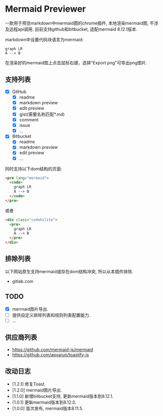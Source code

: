 # Mermaid Previewer

一款用于预览markdown中mermaid图的chrome插件, 本地渲染mermaid图, 不涉及远程api调用.
目前支持github和bitbucket, 适配mermaid 8.12.1版本.

markdown中设置代码块语言为mermaid:
```mermaid
graph LR
A --> B
```

在渲染好的mermaid图上点击鼠标右键，选择"Export png"可导出png图片.

## 支持列表

- [x] GitHub
  - [x] readme
  - [x] markdown preview
  - [x] edit preview
  - [x] gist(需要名称匹配*.md)
  - [x] comment
  - [x] issue
  - [x] ...
- [x] Bitbucket
  - [x] readme
  - [x] markdown preview
  - [x] edit preview
  - [x] ...

同时支持以下dom结构的页面:
```html
<pre lang="mermaid">
  <code>
    graph LR
    A --> B
  </code>
</pre>
```
或者
```html
<div class="codehilite">
  <pre>
    graph LR
    A --> B
  </pre>
</div>
```

## 排除列表

以下网站原生支持mermaid或存在dom结构冲突, 所以从本插件排除.
- gitlab.com

## TODO

- [X] mermaid图片导出.
- [ ] 提供自定义排除列表和规则列表配置能力.
- [ ] ...

## 供应商列表

- https://github.com/mermaid-js/mermaid
- https://github.com/apvarun/toastify-js

## 改动日志
- [1.2.1]   修复Toast.
- [1.2.0]   mermaid图片导出.
- [1.1.0]   新增bitbucket支持, 更新mermaid版本到8.12.1.
- [1.0.1]   更新mermaid版本到8.12.0.
- [1.0.0]   首次发布, mermaid版本8.11.5.
